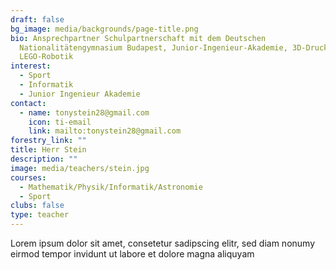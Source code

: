```yaml
---
draft: false
bg_image: media/backgrounds/page-title.png
bio: Ansprechpartner Schulpartnerschaft mit dem Deutschen
  Nationalitätengymnasium Budapest, Junior-Ingenieur-Akademie, 3D-Druck und
  LEGO-Robotik
interest:
  - Sport
  - Informatik
  - Junior Ingenieur Akademie
contact:
  - name: tonystein28@gmail.com
    icon: ti-email
    link: mailto:tonystein28@gmail.com
forestry_link: ""
title: Herr Stein
description: ""
image: media/teachers/stein.jpg
courses:
  - Mathematik/Physik/Informatik/Astronomie
  - Sport
clubs: false
type: teacher
---
```

Lorem ipsum dolor sit amet, consetetur sadipscing elitr, sed diam nonumy eirmod tempor invidunt ut labore et dolore magna aliquyam